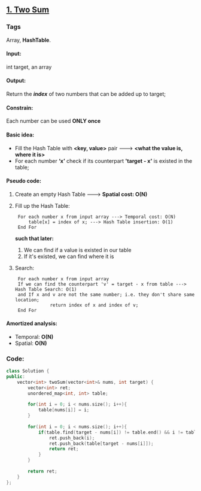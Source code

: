 ## [1. Two Sum](https://leetcode.com/problems/two-sum/)
### Tags
Array, **HashTable**.  
#### Input: 
int target, an array
#### Output: 
Return the **_index_** of two numbers that can be added up to target;
#### Constrain: 
Each number can be used __ONLY once__
#### Basic idea:
* Fill the Hash Table with __<key, value>__ pair ---> __<what the value is, where it is>__
* For each number **‘x’** check if its counterpart **'target - x'** is existed in the table;
#### Pseudo code:
1. Create an empty Hash Table ---> **Spatial cost: O(N)**
2. Fill up the Hash Table:

		For each number x from input array ---> Temporal cost: O(N)
			table[x] = index of x; ---> Hash Table insertion: O(1)
		End For
	**such that later:**
	1. We can find if a value is existed in our table
	2. If it's existed, we can find where it is
3. Search:
		
        For each number x from input array
		If we can find the counterpart 'v' = target - x from table ---> Hash Table Search: O(1) 
		and If x and v are not the same number; i.e. they don't share same location;
            		return index of x and index of v;
        End For
#### Amortized analysis:
* Temporal: **O(N)**
* Spatial: **O(N)**

### Code:
```c++
class Solution {
public:
    vector<int> twoSum(vector<int>& nums, int target) {
        vector<int> ret;
        unordered_map<int, int> table;
        
        for(int i = 0; i < nums.size(); i++){
            table[nums[i]] = i;
        }
        
        for(int i = 0; i < nums.size(); i++){
            if(table.find(target - nums[i]) != table.end() && i != table[target - nums[i]]){
                ret.push_back(i);
                ret.push_back(table[target - nums[i]]);
                return ret;
            }
        }
        
        return ret;
    }
};
```
